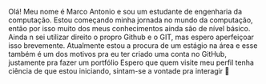 Olá! Meu nome é Marco Antonio e sou um estudante de engenharia da computação.
Estou começando minha jornada no mundo da computação, então por isso muito dos meus conhecimentos ainda são de nível básico.
Ainda n sei utilizar direito o propro Github e o GIT, mas espero aperfeiçoar isso brevemente.
Atualmente estou a procura de um estágio na área e esse também é um dos motivos pra eu ter criado uma conta no GitHub, justamente pra fazer um portfólio
Espero que quem visite meu perfil tenha ciência de que estou iniciando, sintam-se a vontade pra interagir 🙂
<!---
Markinhoow/Markinhoow is a ✨ special ✨ repository because its `README.md` (this file) appears on your GitHub profile.
You can click the Preview link to take a look at your changes.
--->
